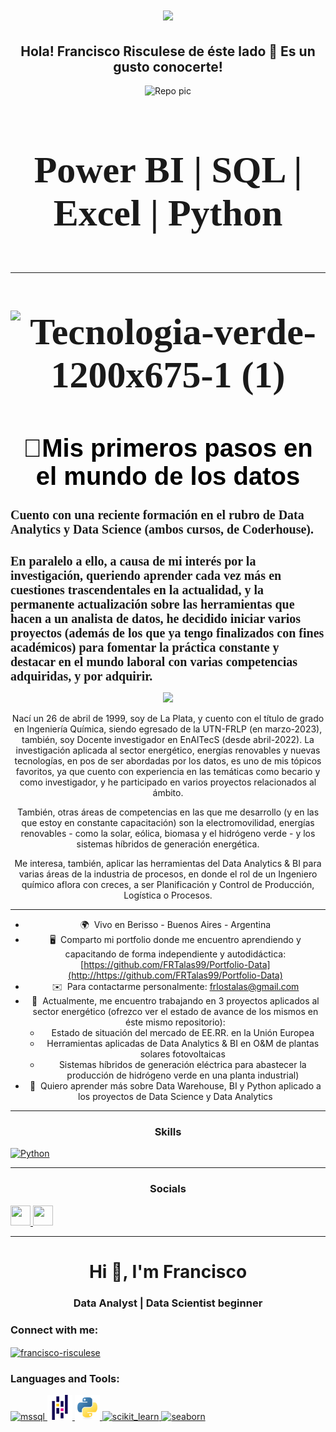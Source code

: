 <div align="center">
 
![](https://github.com/Anmol-Baranwal/Cool-GIFs-For-GitHub/assets/74038190/5f6597b4-ff7c-4415-9272-d95759df842f)
===========================================================================================================================================

Hola! Francisco Risculese de éste lado 🤝 Es un gusto conocerte!
-----------

<div align="center">

![Repo pic](https://github.com/FRTalas99/frtalas99/assets/147644289/fbc8906f-cd8e-4a88-be6f-33722baef568)


<h1 style= "font-family: 'Lexend'; font-size: 60px">
<b>Power BI | SQL | Excel | Python</b>

-----------

![Tecnologia-verde-1200x675-1 (1)](https://github.com/FRTalas99/frtalas99/assets/147644289/07454bf3-3dc3-474e-8fff-00aeb56fed95)

</div>

<div style="width: 100%; text-align: center;">
    <h1 style="font-family: 'Lexend', sans-serif; color: black; font-size: 40px">👣Mis primeros pasos en el mundo de los datos</h1>
 
</div>

<div style="width: 100%; text-align: left;">
<h1 style= "font-family: 'Lexend'; font-size: 20px">
Cuento con una reciente formación en el rubro de Data Analytics y Data Science (ambos cursos, de Coderhouse).
<h1 style= "font-family: 'Lexend'; font-size: 20px">
En paralelo a ello, a causa de mi interés por la investigación, queriendo aprender cada vez más en cuestiones trascendentales en la actualidad, y la permanente actualización sobre las herramientas que hacen a un analista de datos, he decidido iniciar varios proyectos (además de los que ya tengo finalizados con fines académicos) para fomentar la práctica constante y destacar en el mundo laboral con varias competencias adquiridas, y por adquirir.

</div>

<div align="center">
 
![](https://user-images.githubusercontent.com/74038190/212750672-2f3f2b50-c84f-4ed8-a60a-849ae69ff9df.gif)
</div>

Nací un 26 de abril de 1999, soy de La Plata, y cuento con el título de grado en Ingeniería Química, siendo egresado de la UTN-FRLP (en marzo-2023), también, soy Docente investigador en EnAlTecS (desde abril-2022). La investigación aplicada al sector energético, energías renovables y nuevas tecnologías, en pos de ser abordadas por los datos, es uno de mis tópicos favoritos, ya que cuento con experiencia en las temáticas como becario y como investigador, y he participado en varios proyectos relacionados al ámbito.

También, otras áreas de competencias en las que me desarrollo (y en las que estoy en constante capacitación) son la electromovilidad, energías renovables - como la solar, eólica, biomasa y el hidrógeno verde - y los sistemas híbridos de generación energética.

Me interesa, también, aplicar las herramientas del Data Analytics & BI para varias áreas de la industria de procesos, en donde el rol de un Ingeniero químico aflora con creces, a ser Planificación y Control de Producción, Logística o Procesos.

-----------------------------------------------------------

* 🌍  Vivo en Berisso - Buenos Aires - Argentina
* 🖥️  Comparto mi portfolio donde me encuentro aprendiendo y capacitando de forma independiente y autodidáctica: [https://github.com/FRTalas99/Portfolio-Data](http://https://github.com/FRTalas99/Portfolio-Data)
* ✉️  Para contactarme personalmente: [frlostalas@gmail.com](mailto:frlostalas@gmail.com)
* 🚀  Actualmente, me encuentro trabajando en 3 proyectos aplicados al sector energético (ofrezco ver el estado de avance de los mismos en éste mismo repositorio):
  *  Estado de situación del mercado de EE.RR. en la Unión Europea
  *  Herramientas aplicadas de Data Analytics & BI en O&M de plantas solares fotovoltaicas
  *  Sistemas híbridos de generación eléctrica para abastecer la producción de hidrógeno verde en una planta industrial)
* 🧠  Quiero aprender más sobre Data Warehouse, BI y Python aplicado a los proyectos de Data Science y Data Analytics

-----------------------------------------------------------

### Skills


<p align="left">
<a href="https://www.python.org/" target="_blank" rel="noreferrer"><img src="https://raw.githubusercontent.com/danielcranney/readme-generator/main/public/icons/skills/python-colored.svg" width="36" height="36" alt="Python" /></a>
</p>

-----------------------------------------------------------

### Socials

<p align="left"> <a href="https://www.github.com/FRTalas99" target="_blank" rel="noreferrer"> <picture> <source media="(prefers-color-scheme: dark)" srcset="https://raw.githubusercontent.com/danielcranney/readme-generator/main/public/icons/socials/github-dark.svg" /> <source media="(prefers-color-scheme: light)" srcset="https://raw.githubusercontent.com/danielcranney/readme-generator/main/public/icons/socials/github.svg" /> <img src="https://raw.githubusercontent.com/danielcranney/readme-generator/main/public/icons/socials/github.svg" width="32" height="32" /> </picture> </a> <a href="https://www.linkedin.com/in/francisco-risculese/" target="_blank" rel="noreferrer"> <picture> <source media="(prefers-color-scheme: dark)" srcset="https://raw.githubusercontent.com/danielcranney/readme-generator/main/public/icons/socials/linkedin-dark.svg" /> <source media="(prefers-color-scheme: light)" srcset="https://raw.githubusercontent.com/danielcranney/readme-generator/main/public/icons/socials/linkedin.svg" /> <img src="https://raw.githubusercontent.com/danielcranney/readme-generator/main/public/icons/socials/linkedin.svg" width="32" height="32" /> </picture> </a></p>

-----------------------------------------------------------



<h1 align="center">Hi 👋, I'm Francisco</h1>
<h3 align="center">Data Analyst | Data Scientist beginner</h3>

<h3 align="left">Connect with me:</h3>
<p align="left">
<a href="https://linkedin.com/in/francisco-risculese" target="blank"><img align="center" src="https://raw.githubusercontent.com/rahuldkjain/github-profile-readme-generator/master/src/images/icons/Social/linked-in-alt.svg" alt="francisco-risculese" height="30" width="40" /></a>
</p>

<h3 align="left">Languages and Tools:</h3>
<p align="left"> <a href="https://www.microsoft.com/en-us/sql-server" target="_blank" rel="noreferrer"> <img src="https://www.svgrepo.com/show/303229/microsoft-sql-server-logo.svg" alt="mssql" width="40" height="40"/> </a> <a href="https://pandas.pydata.org/" target="_blank" rel="noreferrer"> <img src="https://raw.githubusercontent.com/devicons/devicon/2ae2a900d2f041da66e950e4d48052658d850630/icons/pandas/pandas-original.svg" alt="pandas" width="40" height="40"/> </a> <a href="https://www.python.org" target="_blank" rel="noreferrer"> <img src="https://raw.githubusercontent.com/devicons/devicon/master/icons/python/python-original.svg" alt="python" width="40" height="40"/> </a> <a href="https://scikit-learn.org/" target="_blank" rel="noreferrer"> <img src="https://upload.wikimedia.org/wikipedia/commons/0/05/Scikit_learn_logo_small.svg" alt="scikit_learn" width="40" height="40"/> </a> <a href="https://seaborn.pydata.org/" target="_blank" rel="noreferrer"> <img src="https://seaborn.pydata.org/_images/logo-mark-lightbg.svg" alt="seaborn" width="40" height="40"/> </a> </p>
